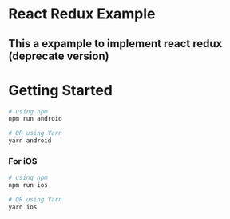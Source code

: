 # React Redux Example

## This a expample to implement react redux (deprecate version)
# Getting Started

```bash
# using npm
npm run android

# OR using Yarn
yarn android
```

### For iOS

```bash
# using npm
npm run ios

# OR using Yarn
yarn ios
```
